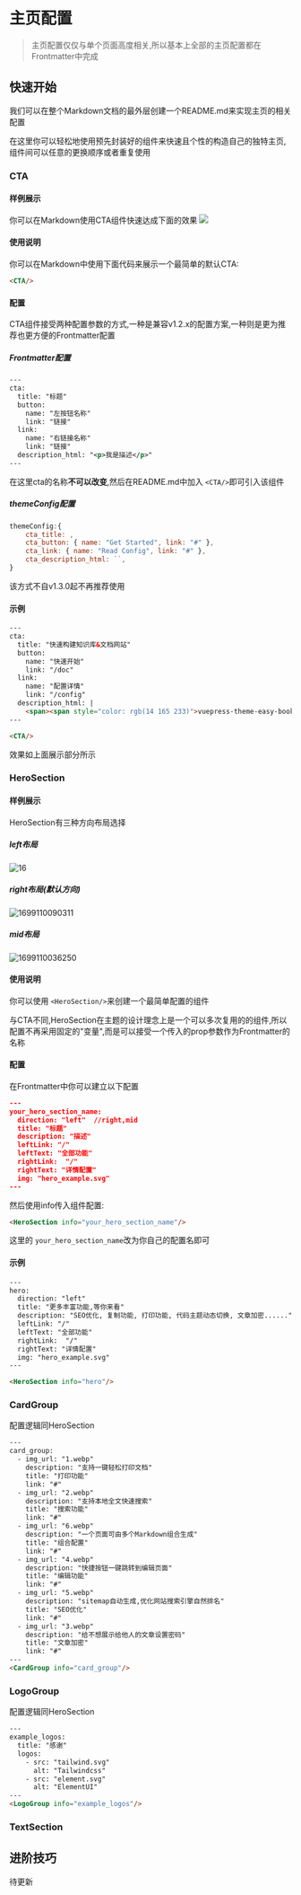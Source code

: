 # 主页配置

> 主页配置仅仅与单个页面高度相关,所以基本上全部的主页配置都在Frontmatter中完成

## 快速开始

我们可以在整个Markdown文档的最外层创建一个README.md来实现主页的相关配置

在这里你可以轻松地使用预先封装好的组件来快速且个性的构造自己的独特主页,组件间可以任意的更换顺序或者重复使用

### CTA

#### 样例展示

你可以在Markdown使用CTA组件快速达成下面的效果
![](1699097812749.png)


#### 使用说明

你可以在Markdown中使用下面代码来展示一个最简单的默认CTA:

```html
<CTA/>
```

#### 配置

CTA组件接受两种配置参数的方式,一种是兼容v1.2.x的配置方案,一种则是更为推荐也更方便的Frontmatter配置

##### Frontmatter配置

```xml
---
cta:
  title: "标题"
  button:
    name: "左按钮名称"
    link: "链接"
  link:
    name: "右链接名称"
    link: "链接"
  description_html: "<p>我是描述</p>"
---
```

在这里cta的名称**不可以改变**,然后在README.md中加入 `<CTA/>`即可引入该组件

##### themeConfig配置

```js
themeConfig:{
    cta_title: ,
    cta_button: { name: "Get Started", link: "#" },
    cta_link: { name: "Read Config", link: "#" },
    cta_description_html: ``,
}
```

该方式不自v1.3.0起不再推荐使用

#### 示例

```html
---
cta:
  title: "快速构建知识库&文档网站"
  button:
    name: "快速开始"
    link: "/doc"
  link:
    name: "配置详情"
    link: "/config"
  description_html: |
    <span><span style="color: rgb(14 165 233)">vuepress-theme-easy-book</span> 是一个美观实用的vuepress知识库&文档主题，可以帮助您以简单的配置<span style="color: rgb(14 165 233)">快速构建</span>出个人知识库网站或文档网站，同时在此基础上提供足量的<span style="color: rgb(14 165 233)">自定义外观</span>的选择,<span style="color: rgb(14 165 233)">个性化</span>你的网站</span>
---

<CTA/>
```

效果如上面展示部分所示

### HeroSection

#### 样例展示

HeroSection有三种方向布局选择

##### left布局

![16](1699110125921.png)

##### right布局(默认方向)

![1699110090311](1699110090311.png)

##### mid布局
![1699110036250](1699110036250.png)

#### 使用说明

你可以使用 `<HeroSection/>`来创建一个最简单配置的组件

与CTA不同,HeroSection在主题的设计理念上是一个可以多次复用的的组件,所以配置不再采用固定的"变量",而是可以接受一个传入的prop参数作为Frontmatter的名称

#### 配置

在Frontmatter中你可以建立以下配置

```json
---
your_hero_section_name:
  direction: "left"  //right,mid
  title: "标题"
  description: "描述"
  leftLink: "/"
  leftText: "全部功能"
  rightLink:  "/"
  rightText: "详情配置"
  img: "hero_example.svg"
---
```

然后使用info传入组件配置:

```html
<HeroSection info="your_hero_section_name"/>
```

这里的 `your_hero_section_name`改为你自己的配置名即可

#### 示例

```html
---
hero:
  direction: "left"
  title: "更多丰富功能,等你来看"
  description: "SEO优化, 复制功能, 打印功能, 代码主题动态切换, 文章加密......"
  leftLink: "/"
  leftText: "全部功能"
  rightLink:  "/"
  rightText: "详情配置"
  img: "hero_example.svg"
---

<HeroSection info="hero"/>

```

### CardGroup
配置逻辑同HeroSection

```html
---
card_group:
  - img_url: "1.webp"
    description: "支持一键轻松打印文档"
    title: "打印功能"
    link: "#"
  - img_url: "2.webp"
    description: "支持本地全文快速搜索"
    title: "搜索功能"
    link: "#"
  - img_url: "6.webp"
    description: "一个页面可由多个Markdown组合生成"
    title: "组合配置"
    link: "#"
  - img_url: "4.webp"
    description: "快捷按钮一键跳转到编辑页面"
    title: "编辑功能"
    link: "#"
  - img_url: "5.webp"
    description: "sitemap自动生成,优化网站搜索引擎自然排名"
    title: "SEO优化"
    link: "#"
  - img_url: "3.webp"
    description: "给不想展示给他人的文章设置密码"
    title: "文章加密"
    link: "#"
---
<CardGroup info="card_group"/>  
```
### LogoGroup
配置逻辑同HeroSection
```html
---
example_logos:
  title: "感谢"
  logos:
    - src: "tailwind.svg"
      alt: "Tailwindcss"
    - src: "element.svg"
      alt: "ElementUI"
---
<LogoGroup info="example_logos"/>
```

### TextSection

## 进阶技巧
待更新